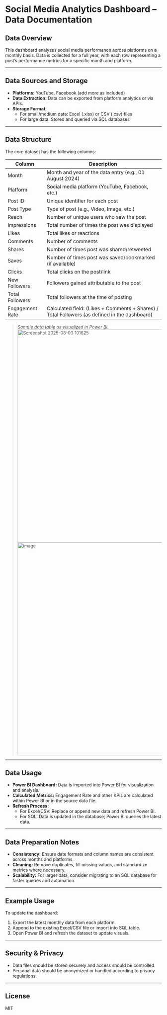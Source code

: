 # Social Media Analytics Dashboard – Data Documentation

## Data Overview

This dashboard analyzes social media performance across platforms on a monthly basis. Data is collected for a full year, with each row representing a post’s performance metrics for a specific month and platform.

---

## Data Sources and Storage

- **Platforms:** YouTube, Facebook (add more as included)
- **Data Extraction:** Data can be exported from platform analytics or via APIs.
- **Storage Format:**  
  - For small/medium data: Excel (.xlsx) or CSV (.csv) files
  - For large data: Stored and queried via SQL databases

---

## Data Structure

The core dataset has the following columns:

| Column           | Description                                                     |
|------------------|-----------------------------------------------------------------|
| Month            | Month and year of the data entry (e.g., 01 August 2024)         |
| Platform         | Social media platform (YouTube, Facebook, etc.)                 |
| Post ID          | Unique identifier for each post                                 |
| Post Type        | Type of post (e.g., Video, Image, etc.)                         |
| Reach            | Number of unique users who saw the post                         |
| Impressions      | Total number of times the post was displayed                    |
| Likes            | Total likes or reactions                                        |
| Comments         | Number of comments                                              |
| Shares           | Number of times post was shared/retweeted                       |
| Saves            | Number of times post was saved/bookmarked (if available)        |
| Clicks           | Total clicks on the post/link                                   |
| New Followers    | Followers gained attributable to the post                       |
| Total Followers  | Total followers at the time of posting                          |
| Engagement Rate  | Calculated field: (Likes + Comments + Shares) / Total Followers (as defined in the dashboard) |

> *Sample data table as visualized in Power BI.*
> <img width="1609" height="685" alt="Screenshot 2025-08-03 101825" src="https://github.com/user-attachments/assets/1d098a57-6a66-4a43-8cda-7aadb52e2f49" />
> <img width="1609" height="685" alt="image" src="https://github.com/user-attachments/assets/fe986e30-cb64-401f-a9e3-58bbe9f90687" />

---

## Data Usage

- **Power BI Dashboard:** Data is imported into Power BI for visualization and analysis.
- **Calculated Metrics:** Engagement Rate and other KPIs are calculated within Power BI or in the source data file.
- **Refresh Process:**  
  - For Excel/CSV: Replace or append new data and refresh Power BI.
  - For SQL: Data is updated in the database; Power BI queries the latest data.

---

## Data Preparation Notes

- **Consistency:** Ensure date formats and column names are consistent across months and platforms.
- **Cleaning:** Remove duplicates, fill missing values, and standardize metrics where necessary.
- **Scalability:** For larger data, consider migrating to an SQL database for faster queries and automation.

---

## Example Usage

To update the dashboard:
1. Export the latest monthly data from each platform.
2. Append to the existing Excel/CSV file or import into SQL table.
3. Open Power BI and refresh the dataset to update visuals.

---

## Security & Privacy

- Data files should be stored securely and access should be controlled.
- Personal data should be anonymized or handled according to privacy regulations.

---

## License

MIT

